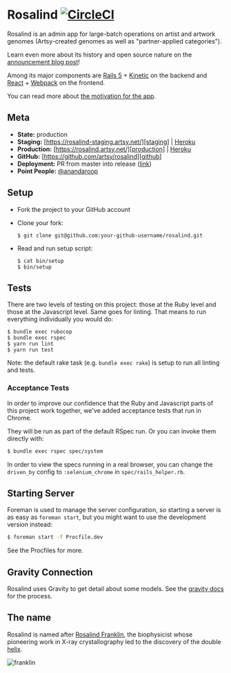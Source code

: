 # Rosalind [![CircleCI][badge]][circle_ci]

Rosalind is an admin app for large-batch operations on artist and artwork
genomes (Artsy-created genomes as well as "partner-applied categories").

Learn even more about its history and open source nature on the [announcement blog post](https://artsy.github.io/blog/2019/05/09/rosalind/)!

Among its major components are [Rails 5][rails_5] + [Kinetic][kinetic] on the
backend and [React][react] + [Webpack][webpack] on the frontend.

You can read more about [the motivation for the app][motivation].

## Meta

* __State:__ production
* __Staging:__ [https://rosalind-staging.artsy.net/][staging] | [Heroku][heroku_staging]
* __Production:__ [https://rosalind.artsy.net/][production] | [Heroku][heroku_production]
* __GitHub:__ [https://github.com/artsy/rosalind][github]
* __Deployment:__ PR from master into release ([link][deploy])
* __Point People:__ [@anandaroop][anandaroop]

## Setup

* Fork the project to your GitHub account

* Clone your fork:
  ```
  $ git clone git@github.com:your-github-username/rosalind.git
  ```

* Read and run setup script:
  ```
  $ cat bin/setup
  $ bin/setup
  ```

## Tests

There are two levels of testing on this project: those at the Ruby level and
those at the Javascript level. Same goes for linting. That means to run
everything individually you would do:

```
$ bundle exec rubocop
$ bundle exec rspec
$ yarn run lint
$ yarn run test
```

Note: the default rake task (e.g. `bundle exec rake`) is setup to run all
linting and tests.

### Acceptance Tests

In order to improve our confidence that the Ruby and Javascript parts of this
project work together, we've added acceptance tests that run in Chrome.

They will be run as part of the default RSpec run. Or you can invoke them
directly with:

```sh
$ bundle exec rspec spec/system
```

In order to view the specs running in a real browser, you can change the
`driven_by` config to `:selenium_chrome` in `spec/rails_helper.rb`.

## Starting Server

Foreman is used to manage the server configuration, so starting a server is as
easy as `foreman start`, but you might want to use the development version
instead:

```sh
$ foreman start -f Procfile.dev
```

See the Procfiles for more.

## Gravity Connection

Rosalind uses Gravity to get detail about some models. See the [gravity
docs][xapp] for the process.

## The name

Rosalind is named after [Rosalind Franklin][franklin], the biophysicist whose
pioneering work in X-ray crystallography led to the discovery of the double
[helix][helix].

![franklin](https://cloud.githubusercontent.com/assets/140521/21436608/6bbbc722-c84d-11e6-9818-3e3b40688963.jpg)

[badge]: https://circleci.com/gh/artsy/rosalind.svg?style=svg&circle-token=cb49eab5b9f460be61b18d9eef1153b3db16e02a
[circle_ci]: https://circleci.com/gh/artsy/rosalind
[rails_5]: http://rubyonrails.org
[kinetic]: https://github.com/artsy/kinetic
[react]: https://facebook.github.io/react/
[webpack]: https://webpack.github.io
[motivation]: https://github.com/artsy/rosalind/pull/1
[staging]: https://rosalind-staging.artsy.net/
[heroku_staging]: https://dashboard.heroku.com/apps/rosalind-staging
[production]: https://rosalind.artsy.net/
[heroku_production]: https://dashboard.heroku.com/apps/rosalind-production
[github]: https://github.com/artsy/rosalind
[anandaroop]: https://github.com/anandaroop
[xapp]: https://github.com/artsy/gravity/blob/master/doc/ApiAuthentication.md#create-xapp-token
[franklin]: https://www.google.com/search?q=Rosalind+Franklin
[helix]: https://github.com/artsy/helix
[deploy]: https://github.com/artsy/rosalind/compare/release...master?expand=1
